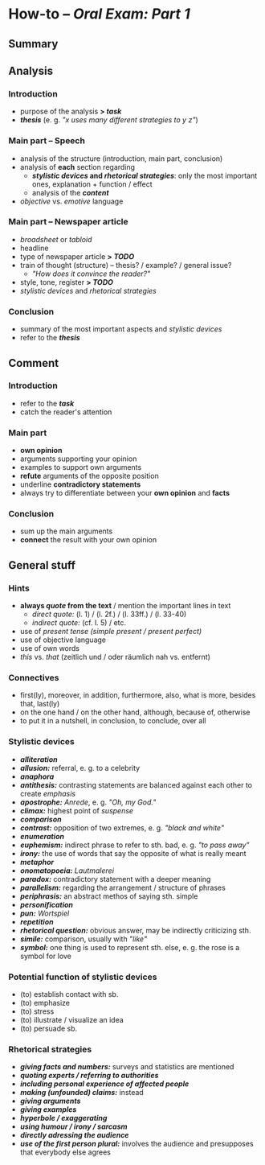 # How-to – *Oral Exam: Part 1*

## Summary

## Analysis

### Introduction
- purpose of the analysis **> *task***
- ***thesis*** (e. g. *"x uses many different strategies to y z"*)

### Main part – Speech
- analysis of the structure (introduction, main part, conclusion)
- analysis of **each** section regarding
	- ***stylistic devices* and *rhetorical strategies***: only the most important ones, explanation + function / effect
	- analysis of the ***content***
- *objective* vs. *emotive* language

### Main part – Newspaper article
- *broadsheet* or *tabloid*
- headline
- type of newspaper article **> *TODO***
- train of thought (structure) – thesis? / example? / general issue?
	- *"How does it convince the reader?"*
- style, tone, register **> *TODO***
- *stylistic devices* and *rhetorical strategies*

### Conclusion
- summary of the most important aspects and *stylistic devices*
- refer to the ***thesis***

## Comment

### Introduction
- refer to the ***task***
- catch the reader's attention

### Main part
- **own opinion**
- arguments supporting your opinion
- examples to support own arguments
- **refute** arguments of the opposite position
- underline **contradictory statements**
- always try to differentiate between your **own opinion** and **facts**

### Conclusion
- sum up the main arguments
- **connect** the result with your own opinion

## General stuff

### Hints
- **always *quote* from the text** / mention the important lines in text
	- *direct quote:* (l. 1) / (l. 2f.) / (l. 33ff.) / (l. 33-40)
	- *indirect quote:* (cf. l. 5) / etc.
- use of *present tense* *(simple present / present perfect)*
- use of objective language
- use of own words
- *this* vs. *that* (zeitlich und / oder räumlich nah vs. entfernt)

### Connectives
- first(ly), moreover, in addition, furthermore, also, what is more, besides that, last(ly)
- on the one hand / on the other hand, although, because of, otherwise
- to put it in a nutshell, in conclusion, to conclude, over all

### Stylistic devices
- ***alliteration***
- ***allusion:*** referral, e. g. to a celebrity
- ***anaphora***
- ***antithesis:*** contrasting statements are balanced against each other to create *emphasis*
- ***apostrophe:*** *Anrede*, e. g. *"Oh, my God."*
- ***climax:*** highest point of *suspense*
- ***comparison***
- ***contrast:*** opposition of two extremes, e. g. *"black and white"*
- ***enumeration***
- ***euphemism:*** indirect phrase to refer to sth. bad, e. g. *"to pass away"*
- ***irony:*** the use of words that say the opposite of what is really meant
- ***metaphor***
- ***onomatopoeia:*** *Lautmalerei*
- ***paradox:*** contradictory statement with a deeper meaning
- ***parallelism:*** regarding the arrangement / structure of phrases
- ***periphrasis:*** an abstract methos of saying sth. simple
- ***personification***
- ***pun:*** *Wortspiel*
- ***repetition***
- ***rhetorical question:*** obvious answer, may be indirectly criticizing sth.
- ***simile:*** comparison, usually with *"like"*
- ***symbol:*** one thing is used to represent sth. else, e. g. the rose is a symbol for love

### Potential function of stylistic devices
- (to) establish contact with sb.
- (to) emphasize
- (to) stress
- (to) illustrate / visualize an idea
- (to) persuade sb.

### Rhetorical strategies
- ***giving facts and numbers:*** surveys and statistics are mentioned
- ***quoting experts / referring to authorities***
- ***including personal experience of affected people***
- ***making (unfounded) claims:*** instead 
- ***giving arguments***
- ***giving examples***
- ***hyperbole / exaggerating***
- ***using humour / irony / sarcasm***
- ***directly adressing the audience***
- ***use of the first person plural:*** involves the audience and presupposes that everybody else agrees

<!--stackedit_data:
eyJoaXN0b3J5IjpbNjkyOTA0NDM2LC0yNDAxMDMzNDYsLTU1MT
U3Nzc5NSwxMjc3Nzk1NzU3LDIwNDA2MjYwNTAsNzM3ODk2ODQy
LC02NTkyNzI0MjAsLTEyODk1MTcwNSwtNjE5ODYyMDAzLDUwOD
c3MDI5MCwtMjExNTExOTg1MSwtMTMwMzc2NDY5OSwtODYzMDMx
NjEzXX0=
-->